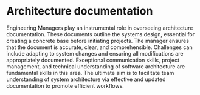 # Architecture documentation

Engineering Managers play an instrumental role in overseeing architecture documentation. These documents outline the systems design, essential for creating a concrete base before initiating projects. The manager ensures that the document is accurate, clear, and comprehensible. Challenges can include adapting to system changes and ensuring all modifications are appropriately documented. Exceptional communication skills, project management, and technical understanding of software architecture are fundamental skills in this area. The ultimate aim is to facilitate team understanding of system architecture via effective and updated documentation to promote efficient workflows.